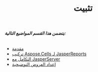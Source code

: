 ﻿---
title: تثبيت
type: docs
weight: 30
url: /ar/jasperreports/installation/
---
###### **يتضمن هذا القسم المواضيع التالية:**
- [مقدمة](/cells/ar/jasperreports/introduction/)
- [تركيب Aspose.Cells لـ JasperReports](/cells/ar/jasperreports/installing-aspose-cells-for-jasperreports/)
- [التكامل مع JasperServer](/cells/ar/jasperreports/integration-with-jasperserver/)
- [إعداد العروض التوضيحية](/cells/ar/jasperreports/demos-setup/)
